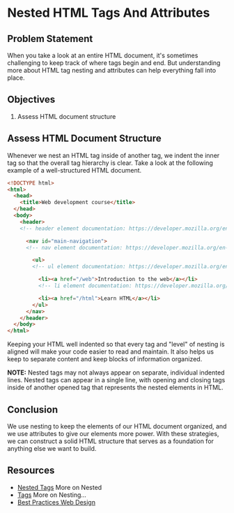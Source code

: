 # Nested HTML Tags And Attributes

## Problem Statement

When you take a look at an entire HTML document, it's sometimes challenging to
keep track of where tags begin and end. But understanding more about HTML tag
nesting and attributes can help everything fall into place.

## Objectives

1. Assess HTML document structure

## Assess HTML Document Structure
Whenever we nest an HTML tag inside of another tag, we indent the inner tag so
that the overall tag hierarchy is clear. Take a look at the following example of
a well-structured HTML document.

```html
<!DOCTYPE html>
<html>
  <head>
    <title>Web development course</title>
  </head>
  <body>
    <header>
    <!-- header element documentation: https://developer.mozilla.org/en-US/docs/Web/HTML/Element/header -->

      <nav id="main-navigation">
      <!-- nav element documentation: https://developer.mozilla.org/en-US/docs/Web/HTML/Element/nav -->

        <ul>
        <!-- ul element documentation: https://developer.mozilla.org/en-US/docs/Web/HTML/Element/ul -->

          <li><a href="/web">Introduction to the web</a></li>
          <!-- li element documentation: https://developer.mozilla.org/en-US/docs/Web/HTML/Element/li -->

          <li><a href="/html">Learn HTML</a></li>
        </ul>
      </nav>
    </header>
  </body>
</html>
```

Keeping your HTML well indented so that every tag and "level" of nesting is
aligned will make your code easier to read and maintain. It also helps us keep
to separate content and keep blocks of information organized. 

**NOTE:** Nested tags may not always appear on separate, individual indented lines. 
Nested tags can appear in a single line, with opening and closing tags inside
of another opened tag that represents the nested elements in HTML.

## Conclusion

We use nesting to keep the elements of our HTML document organized, and we use
attributes to give our elements more power. With these strategies, we can
construct a solid HTML structure that serves as a foundation for anything else
we want to build.

## Resources

* [Nested Tags](http://www.bu.edu/tech/services/cccs/websites/www/non-wordpress/start/html-introduction/syntax/nesting-tags/) More on Nested
* [Tags](https://www.thoughtco.com/nesting-html-tags-3466475) More on Nesting...
* [Best Practices Web Design](http://www.iraqtimeline.com/maxdesign/basicdesign/principles/prinnest.html)


